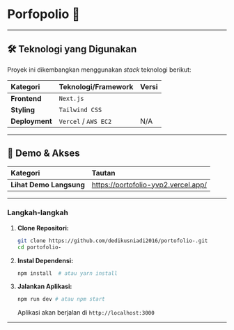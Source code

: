 # Porfopolio 🚀

---

## 🛠️ Teknologi yang Digunakan

Proyek ini dikembangkan menggunakan *stack* teknologi berikut:

| Kategori | Teknologi/Framework | Versi |
| :--- | :--- | :--- |
| **Frontend** |  `Next.js` |
| **Styling** | `Tailwind CSS` |
| **Deployment**| `Vercel` / `AWS EC2` | N/A |


---

## 🔗 Demo & Akses

| Kategori | Tautan |
| :--- | :--- |
| **Lihat Demo Langsung** | https://portofolio-yvp2.vercel.app/ |

---

### Langkah-langkah

1.  **Clone Repositori:**
    ```bash
    git clone https://github.com/dedikusniadi2016/portofolio-.git
    cd portofolio-
    ```

2.  **Instal Dependensi:**
    ```bash
    npm install  # atau yarn install
    ```
3.  **Jalankan Aplikasi:**
    ```bash
    npm run dev # atau npm start
    ```
    Aplikasi akan berjalan di `http://localhost:3000`

---
